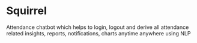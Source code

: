 # Squirrel
Attendance chatbot which helps to login, logout and derive all attendance related insights, reports, notifications,  charts anytime anywhere using NLP
